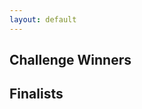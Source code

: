 ```yaml
---
layout: default
---
```


## Challenge Winners


<div id="random_winners"></div>


## Finalists


<div id="random_finalists"></div>

